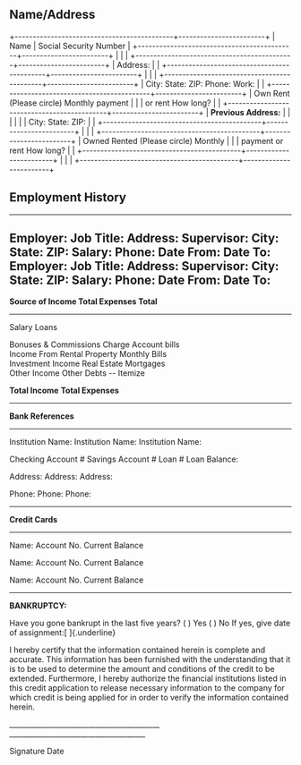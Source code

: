 ## Name/Address

+--------------------------------------------+------------------------+
| Name                                       | Social Security Number |
+--------------------------------------------+------------------------+
|                                            |                        |
+--------------------------------------------+------------------------+
| Address:                                   |                        |
+--------------------------------------------+------------------------+
|                                            |                        |
+--------------------------------------------+------------------------+
| City: State: ZIP: Phone: Work:             |                        |
+--------------------------------------------+------------------------+
| Own Rent (Please circle) Monthly payment   |                        |
| or rent How long?                          |                        |
+--------------------------------------------+------------------------+
| **Previous Address:**                      |                        |
|                                            |                        |
| City: State: ZIP:                          |                        |
+--------------------------------------------+------------------------+
|                                            |                        |
+--------------------------------------------+------------------------+
| Owned Rented (Please circle) Monthly       |                        |
| payment or rent How long?                  |                        |
+--------------------------------------------+------------------------+
|                                            |                        |
+--------------------------------------------+------------------------+

## Employment History

  ----------------------------
  Employer: Job Title:
  Address: Supervisor:
  City: State: ZIP: Salary:
  Phone: Date From: Date To:
  Employer: Job Title:
  Address: Supervisor:
  City: State: ZIP: Salary:
  Phone: Date From: Date To:
  ----------------------------

**Source of Income Total Expenses Total**

  ----------------------------- -- ------------------------- --
  Salary                           Loans                     
                                                             
  Bonuses & Commissions            Charge Account bills      
  Income From Rental Property      Monthly Bills             
  Investment Income                Real Estate Mortgages     
  Other Income                     Other Debts \-- Itemize   
                                                             
                                                             
  **Total Income**                 **Total Expenses**        
                                                             
  ----------------------------- -- ------------------------- --

**Bank References**

  --------------------- -------------------- ------------------- ---------------
  Institution Name:     Institution Name:    Institution Name:   
                                                                 
  Checking Account \#   Savings Account \#   Loan \#             Loan Balance:
                                                                 
  Address:              Address:             Address:            
                                                                 
  Phone:                Phone:               Phone:              
                                                                 
                                                                 
                                                                 
  --------------------- -------------------- ------------------- ---------------

**Credit Cards**

  ------- ------------- -----------------
  Name:   Account No.   Current Balance
                        
  Name:   Account No.   Current Balance
                        
  Name:   Account No.   Current Balance
                        
  ------- ------------- -----------------

**BANKRUPTCY:**

Have you gone bankrupt in the last five years? ( ) Yes ( ) No If yes,
give date of assignment:[ ]{.underline}

I hereby certify that the information contained herein is complete and
accurate. This information has been furnished with the understanding
that it is to be used to determine the amount and conditions of the
credit to be extended. Furthermore, I hereby authorize the financial
institutions listed in this credit application to release necessary
information to the company for which credit is being applied for in
order to verify the information contained herein.

\_\_\_\_\_\_\_\_\_\_\_\_\_\_\_\_\_\_\_\_\_\_\_\_\_\_\_\_\_\_\_\_\_\_\_\_\_\_\_\_\_\_
\_\_\_\_\_\_\_\_\_\_\_\_\_\_\_\_\_\_\_\_\_\_\_\_\_\_\_\_\_\_\_\_\_\_\_\_\_\_

Signature Date
